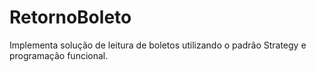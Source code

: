 # RetornoBoleto

Implementa solução de leitura de boletos utilizando o padrão Strategy e programação funcional. 
